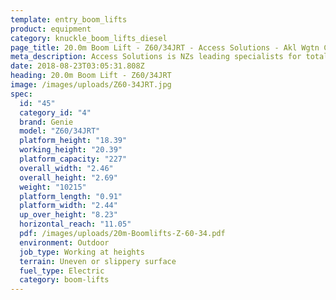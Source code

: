 ```yaml
---
template: entry_boom_lifts
product: equipment
category: knuckle_boom_lifts_diesel
page_title: 20.0m Boom Lift - Z60/34JRT - Access Solutions - Akl Wgtn Chch, NZ
meta_description: Access Solutions is NZs leading specialists for total access solution equipment. 100% NZ owned & operated. Read about us - Make an enquiry today
date: 2018-08-23T03:05:31.808Z
heading: 20.0m Boom Lift - Z60/34JRT
image: /images/uploads/Z60-34JRT.jpg
spec:
  id: "45"
  category_id: "4"
  brand: Genie
  model: "Z60/34JRT"
  platform_height: "18.39"
  working_height: "20.39"
  platform_capacity: "227"
  overall_width: "2.46"
  overall_height: "2.69"
  weight: "10215"
  platform_length: "0.91"
  platform_width: "2.44"
  up_over_height: "8.23"
  horizontal_reach: "11.05"
  pdf: /images/uploads/20m-Boomlifts-Z-60-34.pdf
  environment: Outdoor
  job_type: Working at heights
  terrain: Uneven or slippery surface
  fuel_type: Electric
  category: boom-lifts
---
```

